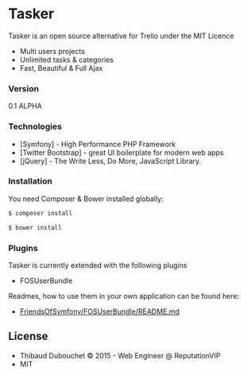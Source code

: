 # Tasker

Tasker is an open source alternative for Trello under the MIT Licence

  - Multi users projects
  - Unlimited tasks & categories
  - Fast, Beautiful & Full Ajax

### Version
0.1 ALPHA

### Technologies

* [Symfony] - High Performance PHP Framework
* [Twitter Bootstrap] - great UI boilerplate for modern web apps
* [jQuery] - The Write Less, Do More, JavaScript Library.

### Installation

You need Composer & Bower installed globally:

```sh
$ composer install
```

```sh
$ bower install
```

### Plugins

Tasker is currently extended with the following plugins

* FOSUserBundle

Readmes, how to use them in your own application can be found here:

* [FriendsOfSymfony/FOSUserBundle/README.md](https://github.com/FriendsOfSymfony/FOSUserBundle/blob/master/README.markdown)

License
----
* Thibaud Dubouchet &copy; 2015 - Web Engineer @ ReputationVIP
* MIT
